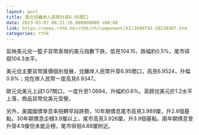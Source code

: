 ```yaml
---
layout: post
title: 美元兌離岸人民幣升穿6.95關口
date: 2023-03-07 06:21:16.000000000 +08:00
link: https://news.rthk.hk/rthk/ch/component/k2/1690793-20230307.htm
categories: rthk
---
```


反映美元兌一籃子貨幣表現的美元指數下跌，低見104.15，跌幅約0.5%，尾市徘徊104.3水平。

美元兌主要貨幣匯價個別發展，兌離岸人民幣升穿6.95關口，高見6.9524，升幅0.8%；兌在岸人民幣一度高見6.9347。

歐元兌美元上試1.07關口，一度升至1.0694，升幅約0.6%。英鎊兌美元於1.2水平上落，商品貨幣兌美元受壓。

另外，美國國債孳息率扭轉早段跌勢，10年期債息尾市高見3.989厘，升2.6個基點。30年期債息企穩3.9厘以上，尾市高見3.926厘，升3.9個基點。兩年期債息曾升穿4.9厘但未能企穩，尾市徘徊4.88厘附近。
